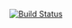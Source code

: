 [![Build Status](https://img.shields.io/badge/DHBW-Assembler%20Projekt-red.svg?logo=data%3Aimage%2Fpng%3Bbase64%2CiVBORw0KGgoAAAANSUhEUgAAAA0AAAAMCAYAAAC5tzfZAAAABHNCSVQICAgIfAhkiAAAAY1JREFUKJF9kr1uE1EQhb%205e%209e%2FwXsrEwECZEFQnKiONDQoFiiAAkkCncpKKh4ACoeAErEcyDoIgRvEInfFEmRBgkFwk8cBZHIxM7u3qGIDIbCp5zRmXPOzESMh3hkOsEsp7CTwz6AGUMwFeTcHUoPr%20I7HorDhi0gM%20Y%2FcoBcodqR4r3blJefRYP33uiZAWGgoPYa%2FlGd6OQIgS3Ju18k%2F5U41%2F5kKdZq9ebi6fqDg9j2QpZnskKyewmfKEoAfkTK82jweUUPN1rOn2%2FF%2FkJ%2Fdlb7N26iSSJpmgYzqrAXKZs%208N3pqFUN5QrYCA1B%2F1lEJrDtlG8OVI5rKpBOTZHONdFiCTFGAOxwWg7SM0oQjmUE0pmz9JfahEYD4liGSvYph69WOaoZE8WFiWrDTVYnj3oHYX%20vu7Oepz%20%2FfvzQZXtL%2FjjKskxOYBYs2Ni5U%2FPzC%2FcvX2kvvX33%20sXq2pvHwUS7kbV%209Byq%20jewdW56rnXxyfVbnZelUnlxaH0sjDH1cmXiri8Umoz%2FFH4DtdaL62MQu4YAAAAASUVORK5CYII%3D)](https://github.com/Malaber/assembler-lausen)
